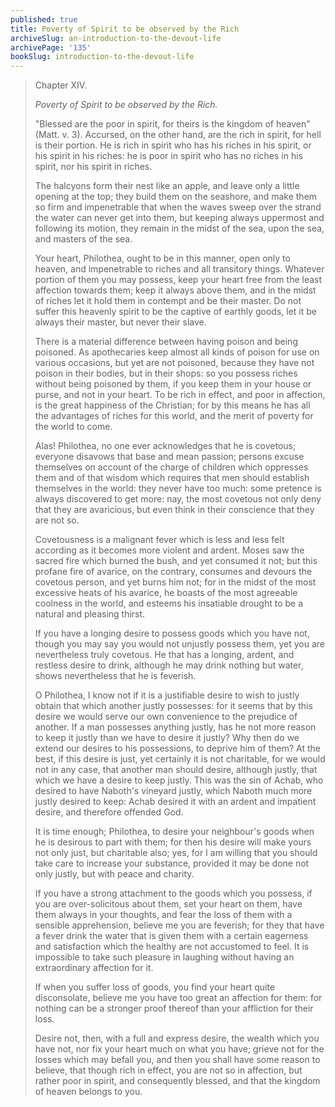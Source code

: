 ```yaml
---
published: true
title: Poverty of Spirit to be observed by the Rich
archiveSlug: an-introduction-to-the-devout-life
archivePage: '135'
bookSlug: introduction-to-the-devout-life
---
```


> Chapter XIV.
>
> *Poverty of Spirit to be observed by the Rich.*
>
> "Blessed are the poor in spirit, for theirs is the kingdom of heaven" (Matt. v. 3). Accursed, on the other hand, are the rich in spirit, for hell is their portion. He is rich in spirit who has his riches in his spirit, or his spirit in his riches: he is poor in spirit who has no riches in his spirit, nor his spirit in riches.
>
> The halcyons form their nest like an apple, and leave only a little opening at the top; they build them on the seashore, and make them so firm and impenetrable that when the waves sweep over the strand the water can never get into them, but keeping always uppermost and following its motion, they remain in the midst of the sea, upon the sea, and masters of the sea.
>
> Your heart, Philothea, ought to be in this manner, open only to heaven, and impenetrable to riches and all transitory things. Whatever portion of them you may possess, keep your heart free from the least affection towards them; keep it always above them, and in the midst of riches let it hold them in contempt and be their master. Do not suffer this heavenly spirit to be the captive of earthly goods, let it be always their master, but never their slave.
>
> There is a material difference between having poison and being poisoned. As apothecaries keep almost all kinds of poison for use on various occasions, but yet are not poisoned, because they have not poison in their bodies, but in their shops: so you possess riches without being poisoned by them, if you keep them in your house or purse, and not in your heart. To be rich in effect, and poor in affection, is the great happiness of the Christian; for by this means he has all the advantages of riches for this world, and the merit of poverty for the world to come.
>
> Alas! Philothea, no one ever acknowledges that he is covetous; everyone disavows that base and mean passion; persons excuse themselves on account of the charge of children which oppresses them and of that wisdom which requires that men should establish themselves in the world: they never have too much: some pretence is always discovered to get more: nay, the most covetous not only deny that they are avaricious, but even think in their conscience that they are not so.
>
> Covetousness is a malignant fever which is less and less felt according as it becomes more violent and ardent. Moses saw the sacred fire which burned the bush, and yet consumed it not; but this profane fire of avarice, on the contrary, consumes and devours the covetous person, and yet burns him not; for in the midst of the most excessive heats of his avarice, he boasts of the most agreeable coolness in the world, and esteems his insatiable drought to be a natural and pleasing thirst.
>
> If you have a longing desire to possess goods which you have not, though you may say you would not unjustly possess them, yet you are nevertheless truly covetous. He that has a longing, ardent, and restless desire to drink, although he may drink nothing but water, shows nevertheless that he is feverish.
>
> O Philothea, I know not if it is a justifiable desire to wish to justly obtain that which another justly possesses: for it seems that by this desire we would serve our own convenience to the prejudice of another. If a man possesses anything justly, has he not more reason to keep it justly than we have to desire it justly? Why then do we extend our desires to his possessions, to deprive him of them? At the best, if this desire is just, yet certainly it is not charitable, for we would not in any case, that another man should desire, although justly, that which we have a desire to keep justly. This was the sin of Achab, who desired to have Naboth's vineyard justly, which Naboth much more justly desired to keep: Achab desired it with an ardent and impatient desire, and therefore offended God.
>
> It is time enough; Philothea, to desire your neighbour's goods when he is desirous to part with them; for then his desire will make yours not only just, but charitable also; yes, for I am willing that you should take care to increase your substance, provided it may be done not only justly, but with peace and charity.
>
> If you have a strong attachment to the goods which you possess, if you are over-solicitous about them, set your heart on them, have them always in your thoughts, and fear the loss of them with a sensible apprehension, believe me you are feverish; for they that have a fever drink the water that is given them with a certain eagerness and satisfaction which the healthy are not accustomed to feel. It is impossible to take such pleasure in laughing without having an extraordinary affection for it.
>
> If when you suffer loss of goods, you find your heart quite disconsolate, believe me you have too great an affection for them: for nothing can be a stronger proof thereof than your affliction for their loss.
>
> Desire not, then, with a full and express desire, the wealth which you have not, nor fix your heart much on what you have; grieve not for the losses which may befall you, and then you shall have some reason to believe, that though rich in effect, you are not so in affection, but rather poor in spirit, and consequently blessed, and that the kingdom of heaven belongs to you.
